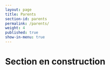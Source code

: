```yaml
---
layout: page
title: Parents
section-id: parents
permalink: /parents/
weight: 4
published: true
show-in-menu: true
--- 
```


# Section en construction
 
